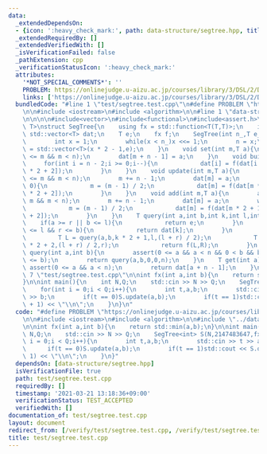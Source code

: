 ```yaml
---
data:
  _extendedDependsOn:
  - {icon: ':heavy_check_mark:', path: data-structure/segtree.hpp, title: data-structure/segtree.hpp}
  _extendedRequiredBy: []
  _extendedVerifiedWith: []
  _isVerificationFailed: false
  _pathExtension: cpp
  _verificationStatusIcon: ':heavy_check_mark:'
  attributes:
    '*NOT_SPECIAL_COMMENTS*': ''
    PROBLEM: https://onlinejudge.u-aizu.ac.jp/courses/library/3/DSL/2/DSL_2_A
    links: ['https://onlinejudge.u-aizu.ac.jp/courses/library/3/DSL/2/DSL_2_A']
  bundledCode: "#line 1 \"test/segtree.test.cpp\"\n#define PROBLEM \"https://onlinejudge.u-aizu.ac.jp/courses/library/3/DSL/2/DSL_2_A\"\
    \n\n#include <iostream>\n#include <algorithm>\n\n#line 1 \"data-structure/segtree.hpp\"\
    \n\n\n\n#include<vector>\n#include<functional>\n#include<assert.h>\n\ntemplate<class\
    \ T>\nstruct SegTree{\n    using fx = std::function<T(T,T)>;\n    int n;\n   \
    \ std::vector<T> dat;\n    T e;\n    fx f;\n    SegTree(int n_,T e_,fx f_):e(e_),f(f_){\n\
    \        int x = 1;\n        while(x < n_)x <<= 1;\n        n = x;\n        dat\
    \ = std::vector<T>(x * 2 - 1,e);\n    }\n    void set(int m,T a){\n        assert(0\
    \ <= m && m < n);\n        dat[m + n - 1] = a;\n    }\n    void build(){\n   \
    \     for(int i = n - 2;i >= 0;i--){\n            dat[i] = f(dat[i * 2 + 1],dat[i\
    \ * 2 + 2]);\n        }\n    }\n    void update(int m,T a){\n        assert(0\
    \ <= m && m < n);\n        m += n - 1;\n        dat[m] = a;\n        while(m >\
    \ 0){\n            m = (m - 1) / 2;\n            dat[m] = f(dat[m * 2 + 1],dat[m\
    \ * 2 + 2]);\n        }\n    }\n    void add(int m,T a){\n        assert(0 <=\
    \ m && m < n);\n        m += n - 1;\n        dat[m] = a;\n        while(m > 0){\n\
    \            m = (m - 1) / 2;\n            dat[m] = f(dat[m * 2 + 1],dat[m * 2\
    \ + 2]);\n        }\n    }\n    T query(int a,int b,int k,int l,int r){\n    \
    \    if(a >= r || b <= l){\n            return e;\n        }\n        else if(a\
    \ <= l && r <= b){\n            return dat[k];\n        }\n        else{\n   \
    \         T L = query(a,b,k * 2 + 1,l,(l + r) / 2);\n            T R = query(a,b,k\
    \ * 2 + 2,(l + r) / 2,r);\n            return f(L,R);\n        }\n    }\n    T\
    \ query(int a,int b){\n        assert(0 <= a && a < n && 0 < b && b <= n && a\
    \ <= b);\n        return query(a,b,0,0,n);\n    }\n    T get(int a){\n       \
    \ assert(0 <= a && a < n);\n        return dat[a + n - 1];\n    }\n};\n\n\n#line\
    \ 7 \"test/segtree.test.cpp\"\n\nint fx(int a,int b){\n    return std::min(a,b);\n\
    }\n\nint main(){\n    int N,Q;\n    std::cin >> N >> Q;\n    SegTree<int> S(N,2147483647,fx);\n\
    \    for(int i = 0;i < Q;i++){\n        int t,a,b;\n        std::cin >> t >> a\
    \ >> b;\n        if(t == 0)S.update(a,b);\n        if(t == 1)std::cout << S.query(a,b\
    \ + 1) << \"\\n\";\n    }\n}\n"
  code: "#define PROBLEM \"https://onlinejudge.u-aizu.ac.jp/courses/library/3/DSL/2/DSL_2_A\"\
    \n\n#include <iostream>\n#include <algorithm>\n\n#include \"../data-structure/segtree.hpp\"\
    \n\nint fx(int a,int b){\n    return std::min(a,b);\n}\n\nint main(){\n    int\
    \ N,Q;\n    std::cin >> N >> Q;\n    SegTree<int> S(N,2147483647,fx);\n    for(int\
    \ i = 0;i < Q;i++){\n        int t,a,b;\n        std::cin >> t >> a >> b;\n  \
    \      if(t == 0)S.update(a,b);\n        if(t == 1)std::cout << S.query(a,b +\
    \ 1) << \"\\n\";\n    }\n}"
  dependsOn: [data-structure/segtree.hpp]
  isVerificationFile: true
  path: test/segtree.test.cpp
  requiredBy: []
  timestamp: '2021-03-21 13:18:36+09:00'
  verificationStatus: TEST_ACCEPTED
  verifiedWith: []
documentation_of: test/segtree.test.cpp
layout: document
redirect_from: [/verify/test/segtree.test.cpp, /verify/test/segtree.test.cpp.html]
title: test/segtree.test.cpp
---
```

